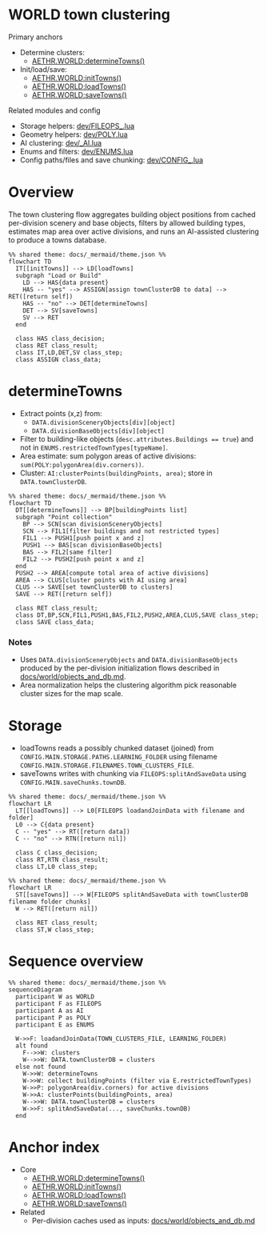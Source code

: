 # WORLD town clustering

Primary anchors
- Determine clusters:
  - [AETHR.WORLD:determineTowns()](../../dev/WORLD.lua:1460)
- Init/load/save:
  - [AETHR.WORLD:initTowns()](../../dev/WORLD.lua:1513)
  - [AETHR.WORLD:loadTowns()](../../dev/WORLD.lua:1528)
  - [AETHR.WORLD:saveTowns()](../../dev/WORLD.lua:1541)

Related modules and config
- Storage helpers: [dev/FILEOPS_.lua](../../dev/FILEOPS_.lua)
- Geometry helpers: [dev/POLY.lua](../../dev/POLY.lua)
- AI clustering: [dev/_AI.lua](../../dev/_AI.lua)
- Enums and filters: [dev/ENUMS.lua](../../dev/ENUMS.lua)
- Config paths/files and save chunking: [dev/CONFIG_.lua](../../dev/CONFIG_.lua)

# Overview

The town clustering flow aggregates building object positions from cached per-division scenery and base objects, filters by allowed building types, estimates map area over active divisions, and runs an AI-assisted clustering to produce a towns database.

```mermaid
%% shared theme: docs/_mermaid/theme.json %%
flowchart TD
  IT[[initTowns]] --> LD[loadTowns]
  subgraph "Load or Build"
    LD --> HAS{data present}
    HAS -- "yes" --> ASSIGN[assign townClusterDB to data] --> RET([return self])
    HAS -- "no" --> DET[determineTowns]
    DET --> SV[saveTowns]
    SV --> RET
  end

  class HAS class_decision;
  class RET class_result;
  class IT,LD,DET,SV class_step;
  class ASSIGN class_data;
```

# determineTowns

- Extract points (x,z) from:
  - `DATA.divisionSceneryObjects[div][object]`
  - `DATA.divisionBaseObjects[div][object]`
- Filter to building-like objects (`desc.attributes.Buildings == true`) and not in `ENUMS.restrictedTownTypes[typeName]`.
- Area estimate: sum polygon areas of active divisions: `sum(POLY:polygonArea(div.corners))`.
- Cluster: `AI:clusterPoints(buildingPoints, area)`; store in `DATA.townClusterDB`.

```mermaid
%% shared theme: docs/_mermaid/theme.json %%
flowchart TD
  DT[[determineTowns]] --> BP[buildingPoints list]
  subgraph "Point collection"
    BP --> SCN[scan divisionSceneryObjects]
    SCN --> FIL1[filter buildings and not restricted types]
    FIL1 --> PUSH1[push point x and z]
    PUSH1 --> BAS[scan divisionBaseObjects]
    BAS --> FIL2[same filter]
    FIL2 --> PUSH2[push point x and z]
  end
  PUSH2 --> AREA[compute total area of active divisions]
  AREA --> CLUS[cluster points with AI using area]
  CLUS --> SAVE[set townClusterDB to clusters]
  SAVE --> RET([return self])

  class RET class_result;
  class DT,BP,SCN,FIL1,PUSH1,BAS,FIL2,PUSH2,AREA,CLUS,SAVE class_step;
  class SAVE class_data;
```

### Notes
- Uses `DATA.divisionSceneryObjects` and `DATA.divisionBaseObjects` produced by the per-division initialization flows described in [docs/world/objects_and_db.md](docs/world/objects_and_db.md).
- Area normalization helps the clustering algorithm pick reasonable cluster sizes for the map scale.

# Storage

- loadTowns reads a possibly chunked dataset (joined) from `CONFIG.MAIN.STORAGE.PATHS.LEARNING_FOLDER` using filename `CONFIG.MAIN.STORAGE.FILENAMES.TOWN_CLUSTERS_FILE`.
- saveTowns writes with chunking via `FILEOPS:splitAndSaveData` using `CONFIG.MAIN.saveChunks.townDB`.

```mermaid
%% shared theme: docs/_mermaid/theme.json %%
flowchart LR
  LT[[loadTowns]] --> L0[FILEOPS loadandJoinData with filename and folder]
  L0 --> C{data present}
  C -- "yes" --> RT([return data])
  C -- "no" --> RTN([return nil])

  class C class_decision;
  class RT,RTN class_result;
  class LT,L0 class_step;
```

```mermaid
%% shared theme: docs/_mermaid/theme.json %%
flowchart LR
  ST[[saveTowns]] --> W[FILEOPS splitAndSaveData with townClusterDB filename folder chunks]
  W --> RET([return nil])

  class RET class_result;
  class ST,W class_step;
```

# Sequence overview

```mermaid
%% shared theme: docs/_mermaid/theme.json %%
sequenceDiagram
  participant W as WORLD
  participant F as FILEOPS
  participant A as AI
  participant P as POLY
  participant E as ENUMS

  W->>F: loadandJoinData(TOWN_CLUSTERS_FILE, LEARNING_FOLDER)
  alt found
    F-->>W: clusters
    W-->>W: DATA.townClusterDB = clusters
  else not found
    W->>W: determineTowns
    W->>W: collect buildingPoints (filter via E.restrictedTownTypes)
    W->>P: polygonArea(div.corners) for active divisions
    W->>A: clusterPoints(buildingPoints, area)
    W-->>W: DATA.townClusterDB = clusters
    W->>F: splitAndSaveData(..., saveChunks.townDB)
  end
```

# Anchor index

- Core
  - [AETHR.WORLD:determineTowns()](../../dev/WORLD.lua:1460)
  - [AETHR.WORLD:initTowns()](../../dev/WORLD.lua:1513)
  - [AETHR.WORLD:loadTowns()](../../dev/WORLD.lua:1528)
  - [AETHR.WORLD:saveTowns()](../../dev/WORLD.lua:1541)
- Related
  - Per-division caches used as inputs: [docs/world/objects_and_db.md](docs/world/objects_and_db.md)